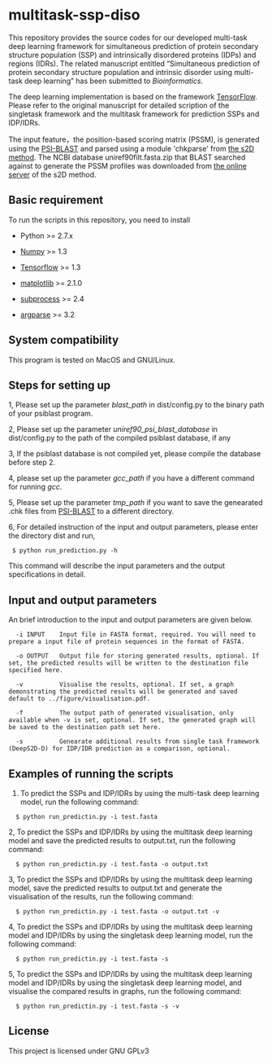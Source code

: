 # multitask-ssp-diso

This repository provides the source codes for our developed multi-task deep learning framework for simultaneous prediction of protein secondary structure population (SSP) and intrinsically disordered proteins (IDPs) and regions (IDRs). The related manuscript entitled “Simultaneous prediction of protein secondary structure population and intrinsic disorder using multi-task deep learning” has been submitted to *Bioinformatics*.

The deep learning implementation is based on the framework [TensorFlow](https://www.tensorflow.org/install/). Please refer to the original manuscript for detailed scription of the singletask framework and the multitask framework for prediction SSPs and IDP/IDRs. 

The input feature，the position-based scoring matrix (PSSM), is generated using the [PSI-BLAST](https://blast.ncbi.nlm.nih.gov/Blast.cgi?CMD=Web&PAGE=Proteins&PROGRAM=blastp&RUN_PSIBLAST=on) and parsed using a module 'chkparse' from [the s2D method](http://www-mvsoftware.ch.cam.ac.uk/index.php/s2D). The NCBI database uniref90filt.fasta.zip that BLAST searched against to generate the PSSM profiles was downloaded from [the online server](http://www-mvsoftware.ch.cam.ac.uk/index.php/s2D) of the s2D method.

## Basic requirement

To run the scripts in this repository, you need to install 

* Python >= 2.7.x

* [Numpy](http://www.numpy.org) >= 1.3

* [Tensorflow](https://www.tensorflow.org/install/) >= 1.3

* [matplotlib](https://matplotlib.org) >= 2.1.0

* [subprocess](https://docs.python.org/2/library/subprocess.html) >= 2.4

* [argparse](https://docs.python.org/3/library/argparse.html) >= 3.2

## System compatibility

This program is tested on MacOS and GNU/Linux. 

## Steps for setting up 

1, Please set up the parameter *blast_path* in dist/config.py to the binary path of your psiblast program. 

2, Please set up the parameter *uniref90_psi_blast_database* in dist/config.py to the path of the compiled psiblast database, if any

3, If the psiblast database is not compiled yet, please compile the database before step 2. 

4, please set up the parameter *gcc_path* if you have a different command for running *gcc*. 

5, Please set up the parameter *tmp_path* if you want to save the genearated .chk files from [PSI-BLAST](https://blast.ncbi.nlm.nih.gov/Blast.cgi?CMD=Web&PAGE=Proteins&PROGRAM=blastp&RUN_PSIBLAST=on) to a different directory. 

6, For detailed instruction of the input and output parameters, please enter the directory dist and run,  

```
 $ python run_prediction.py -h
```
This command will describe the input parameters and the output specifications in detail. 

## Input and output parameters

An brief introduction to the input and output parameters are given below. 

```
  -i INPUT    Input file in FASTA format, required. You will need to prepare a input file of protein sequences in the format of FASTA.

  -o OUTPUT   Output file for storing generated results, optional. If set, the predicted results will be written to the destination file specified here. 

  -v          Visualise the results, optional. If set, a graph demonstrating the predicted results will be generated and saved default to ../figure/visualisation.pdf. 

  -f          The output path of generated visualisation, only available when -v is set, optional. If set, the generated graph will be saved to the destination path set here. 

  -s          Genearate additional results from single task framework (DeepS2D-D) for IDP/IDR prediction as a comparison, optional. 
```


## Examples of running the scripts

1. To predict the SSPs and IDP/IDRs by using the multi-task deep learning model, run the following command:
```
  $ python run_predictin.py -i test.fasta
```

2, To predict the SSPs and IDP/IDRs by using the multitask deep learning model and save the predicted results to output.txt, run the following command:
```
  $ python run_predictin.py -i test.fasta -o output.txt
```

3, To predict the SSPs and IDP/IDRs by using the multitask deep learning model, save the predicted results to output.txt and generate the visualisation of the results, run the following command:
```
  $ python run_predictin.py -i test.fasta -o output.txt -v
```

4, To predict the SSPs and IDP/IDRs by using the multitask deep learning model and IDP/IDRs by using the singletask deep learning model, run the following command:
```
  $ python run_predictin.py -i test.fasta -s
```

5, To predict the SSPs and IDP/IDRs by using the multitask deep learning model and IDP/IDRs by using the singletask deep learning model, and visualise the compared results in graphs, run the following command:
```
  $ python run_predictin.py -i test.fasta -s -v
```

## License
This project is licensed under GNU GPLv3
